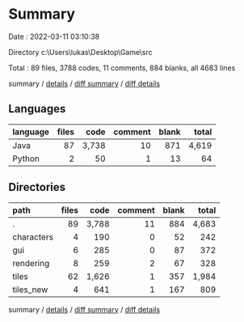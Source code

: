 # Summary

Date : 2022-03-11 03:10:38

Directory c:\Users\lukas\Desktop\Game\src

Total : 89 files,  3788 codes, 11 comments, 884 blanks, all 4683 lines

summary / [details](details.md) / [diff summary](diff.md) / [diff details](diff-details.md)

## Languages
| language | files | code | comment | blank | total |
| :--- | ---: | ---: | ---: | ---: | ---: |
| Java | 87 | 3,738 | 10 | 871 | 4,619 |
| Python | 2 | 50 | 1 | 13 | 64 |

## Directories
| path | files | code | comment | blank | total |
| :--- | ---: | ---: | ---: | ---: | ---: |
| . | 89 | 3,788 | 11 | 884 | 4,683 |
| characters | 4 | 190 | 0 | 52 | 242 |
| gui | 6 | 285 | 0 | 87 | 372 |
| rendering | 8 | 259 | 2 | 67 | 328 |
| tiles | 62 | 1,626 | 1 | 357 | 1,984 |
| tiles_new | 4 | 641 | 1 | 167 | 809 |

summary / [details](details.md) / [diff summary](diff.md) / [diff details](diff-details.md)